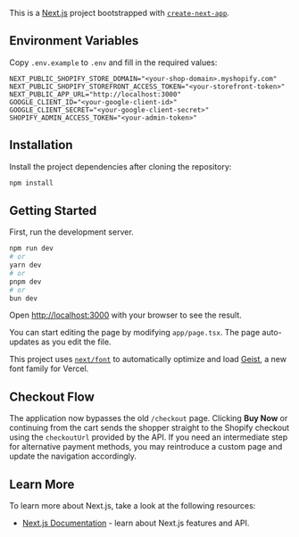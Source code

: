 This is a [Next.js](https://nextjs.org) project bootstrapped with [`create-next-app`](https://nextjs.org/docs/app/api-reference/cli/create-next-app).

## Environment Variables

Copy `.env.example` to `.env` and fill in the required values:

```
NEXT_PUBLIC_SHOPIFY_STORE_DOMAIN="<your-shop-domain>.myshopify.com"
NEXT_PUBLIC_SHOPIFY_STOREFRONT_ACCESS_TOKEN="<your-storefront-token>"
NEXT_PUBLIC_APP_URL="http://localhost:3000"
GOOGLE_CLIENT_ID="<your-google-client-id>"
GOOGLE_CLIENT_SECRET="<your-google-client-secret>"
SHOPIFY_ADMIN_ACCESS_TOKEN="<your-admin-token>"
```

## Installation

Install the project dependencies after cloning the repository:

```bash
npm install
```

## Getting Started

First, run the development server.

```bash
npm run dev
# or
yarn dev
# or
pnpm dev
# or
bun dev
```

Open [http://localhost:3000](http://localhost:3000) with your browser to see the result.

You can start editing the page by modifying `app/page.tsx`. The page auto-updates as you edit the file.

This project uses [`next/font`](https://nextjs.org/docs/app/building-your-application/optimizing/fonts) to automatically optimize and load [Geist](https://vercel.com/font), a new font family for Vercel.

## Checkout Flow

The application now bypasses the old `/checkout` page. Clicking **Buy Now** or continuing from the cart sends the shopper straight to the Shopify checkout using the `checkoutUrl` provided by the API. If you need an intermediate step for alternative payment methods, you may reintroduce a custom page and update the navigation accordingly.

## Learn More

To learn more about Next.js, take a look at the following resources:

- [Next.js Documentation](https://nextjs.org/docs) - learn about Next.js features and API.
